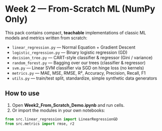 # Week 2 — From-Scratch ML (NumPy Only)

This pack contains compact, **teachable** implementations of classic ML models and metrics written from scratch:

- `linear_regression.py` — Normal Equation + Gradient Descent
- `logistic_regression.py` — Binary logistic regression (GD)
- `decision_tree.py` — CART-style classifier & regressor (Gini / variance)
- `random_forest.py` — Bagging over our trees (classifier & regressor)
- `svm.py` — Linear SVM classifier via SGD on hinge loss (no kernels)
- `metrics.py` — MAE, MSE, RMSE, R², Accuracy, Precision, Recall, F1
- `utils.py` — train/test split, standardize, simple synthetic data generators

## How to use

1. Open **Week2_From_Scratch_Demo.ipynb** and run cells.
2. Or import the modules in your own notebooks:

```python
from src.linear_regression import LinearRegressionGD
from src.metrics import rmse, r2
```